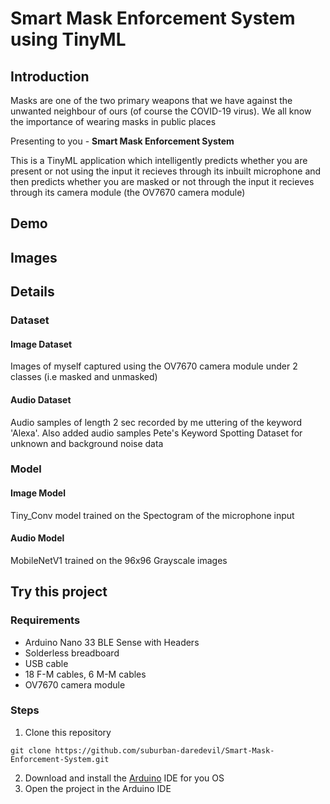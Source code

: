 # Smart Mask Enforcement System using TinyML

## Introduction

Masks are one of the two primary weapons that we have against the unwanted neighbour of ours (of course the COVID-19 virus). We all know the importance of wearing masks in public places <br>

Presenting to you - **Smart Mask Enforcement System** <br>

This is a TinyML application which intelligently predicts whether you are present or not using the input it recieves through its inbuilt microphone and then predicts whether you are masked or not through the input it recieves through its camera module (the OV7670 camera module) <br>

## Demo

## Images

## Details
### Dataset
#### Image Dataset
Images of myself captured using the OV7670 camera module under 2 classes (i.e masked and unmasked)
#### Audio Dataset
Audio samples of length 2 sec recorded by me uttering of the keyword 'Alexa'. Also added audio samples Pete's Keyword Spotting Dataset for unknown and background noise data
### Model
#### Image Model
Tiny_Conv model trained on the Spectogram of the microphone input
#### Audio Model
MobileNetV1 trained on the 96x96 Grayscale images

## Try this project
### Requirements
* Arduino Nano 33 BLE Sense with Headers
* Solderless breadboard
* USB cable
* 18 F-M cables, 6 M-M cables
* OV7670 camera module

### Steps

1. Clone this repository <br>

```
git clone https://github.com/suburban-daredevil/Smart-Mask-Enforcement-System.git
```

2. Download and install the [Arduino](https://www.arduino.cc/en/software) IDE for you OS
3. Open the project in the Arduino IDE
